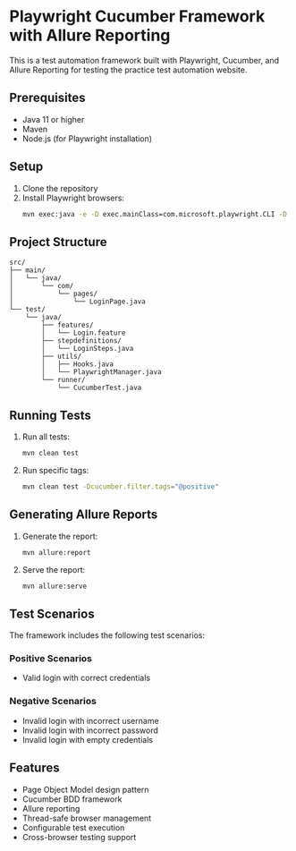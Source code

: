 # Playwright Cucumber Framework with Allure Reporting

This is a test automation framework built with Playwright, Cucumber, and Allure Reporting for testing the practice test automation website.

## Prerequisites

- Java 11 or higher
- Maven
- Node.js (for Playwright installation)

## Setup

1. Clone the repository
2. Install Playwright browsers:
   ```bash
   mvn exec:java -e -D exec.mainClass=com.microsoft.playwright.CLI -D exec.args="install"
   ```

## Project Structure

```
src/
├── main/
│   └── java/
│       └── com/
│           └── pages/
│               └── LoginPage.java
└── test/
    └── java/
        ├── features/
        │   └── Login.feature
        ├── stepdefinitions/
        │   └── LoginSteps.java
        ├── utils/
        │   ├── Hooks.java
        │   └── PlaywrightManager.java
        └── runner/
            └── CucumberTest.java
```

## Running Tests

1. Run all tests:
   ```bash
   mvn clean test
   ```

2. Run specific tags:
   ```bash
   mvn clean test -Dcucumber.filter.tags="@positive"
   ```

## Generating Allure Reports

1. Generate the report:
   ```bash
   mvn allure:report
   ```

2. Serve the report:
   ```bash
   mvn allure:serve
   ```

## Test Scenarios

The framework includes the following test scenarios:

### Positive Scenarios
- Valid login with correct credentials

### Negative Scenarios
- Invalid login with incorrect username
- Invalid login with incorrect password
- Invalid login with empty credentials

## Features

- Page Object Model design pattern
- Cucumber BDD framework
- Allure reporting
- Thread-safe browser management
- Configurable test execution
- Cross-browser testing support 